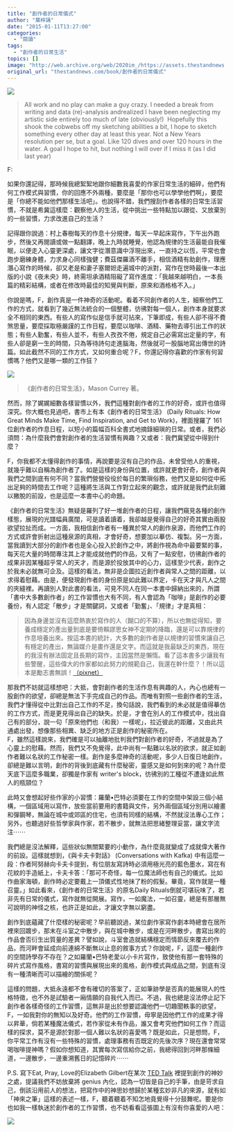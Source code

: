 ```yaml
---
title: "創作者的日常儀式"
author: "葉梓誦"
date: "2015-01-11T13:27:00"
categories:
  - "閱讀"
tags:
  - "創作者的日常生活"
topics: []
image: "http://web.archive.org/web/2020im_/https://assets.thestandnews.com/media/photos/daily20rituals_eFbbn.jpg"
original_url: "thestandnews.com/book/創作者的日常儀式"
---
```

![](http://web.archive.org/web/2020im_/https://assets.thestandnews.com/media/photos/daily20rituals_eFbbn.jpg)

> All work and no play can make a guy crazy. I needed a break from writing and data (re)-analysis andrealized I have been neglecting my artistic side entirely too much of late (obviously!)  Hopefully this shook the cobwebs off my sketching abilities a bit, I hope to sketch something every other day at least this year. Not a New Years resolution per se, but a goal. Like 120 dives and over 120 hours in the water. A goal I hope to hit, but nothing I will over if I miss it (as I did last year)

F:

如果你還記得，那時候我總絮絮地跟你細數我喜愛的作家日常生活的細碎，他們有何工作模式與習慣，你的回應不外兩種，要麼是「那你也可以學學他們啊」，要麼是「你總不能如他們那樣生活吧」。也說得不錯，我們搜刮作者各樣的日常生活習慣，不就是希冀這樣麼：觀察他人的生活，從中挑出一些特點加以跟從、又放棄別的一些習慣，力求改進自己的生活？

記得跟你說過：村上春樹每天的作息十分規律，每天一早起床寫作，下午出外跑步，然後又再閱讀或做一點翻譯，晚上九時就睡覺，他認為規律的生活最能自我催眠，以便走入心靈更深處，讓文字從潛意識中浮現出來，一直持之以恆，平常也會跑步磨練身體，力求身心同樣強健；費茲傑羅酒不離手，相信酒精有助創作，理應潛心寫作的時候，卻又老是和妻子塞爾妲走遍城中的派對，寫作在世時最後一本出版的小說《夜未央》時，終需坦承酒精阻礙了寫作進度：「我越來越明白，一本長篇的精彩結構，或者在修改時最佳的知覺與判斷，原來和酒格格不入。」

你說是嗎，F，創作真是一件神奇的活動呢。看着不同創作者的人生，細察他們工作的方式，就看到了幾近無法統合的一個整體，彷彿對每一個人，創作本身就要求全不相同的東西。有些人的寫作似是信手就可拈來，下筆即成，有些人卻不得不費煞思量，要麼採取極嚴謹的工作日程，要麼以咖啡、酒精、藥物去導引出工作的狀態；有些人勤奮，有些人並不，有些人孜孜不倦，規定自己必需寫出定量的字，有些人卻是窮一生的時間，只為等待詩句走進腦海，然後就可一股腦地寫出傳世的詩篇。如此截然不同的工作方式，又如何重合呢？F，你還記得你喜歡的作家有何習慣嗎？他們又是哪一類的工作狂？

![](http://web.archive.org/web/2020im_/https://assets.thestandnews.com/media/photos/E589B5E4BD9CE88085E79A84E697A5E5B8B8E7949FE6B4BB_2jxRz.jpg)
> 《創作者的日常生活》，Mason Currey 著。

然而，除了娓娓細數各樣習慣以外，我們這種對創作者的工作的好奇，或許也值得深究。你大概也見過吧，書市上有本《創作者的日常生活》 (Daily Rituals: How Great Minds Make Time, Find Inspiration, and Get to Work)，裡面搜羅了 161 位創作者的作息日程，以短小的篇幅百科全書式地摘錄細瑣的日常。或者，我們必須問：為什麼我們會對創作者的生活習慣有興趣？又或者：我們冀望從中得到什麼？

F，你我都不太懂得創作的事情，再說要是沒有自己的作品，未曾受他人的重視，就幾乎難以自稱為創作者了。如是這樣的身份與位置，或許就更會好奇，創作者與我們之間到底有何不同？當我們營營役役於每日的繁瑣俗務，他們又是如何從中拓出足夠的時間去工作呢？這種將生活與工作對立起來的觀念，或許就是我們此刻難以撇脫的前設，也是這麼一本書中心的命題。

《創作者的日常生活》無疑是羅列了好一堆創作者的日程，讓我們窺見各種的創作樣態，展現的光譜幅員廣闊，可是讀着讀着，我卻越是覺得自己的好奇其實由兩股欲望拉扯而成。一方面，我相信創作者有一種異於常人的創作泉源，而他們工作的方式或許會折射出這種泉源的真相，才會好奇，想要加以摹仿、複製。另一方面，當我讀到大部分的創作者也是全心投入於創作之中，將創作視為命中最要緊的事，每天花大量的時間專注其上才能成就他們的作品，又有了一點安慰，彷彿創作者的成果非因某種超乎常人的天才，而是源於投放其中的心力，這樣至少代表，創作之於我未必就無可企及。這樣的看法，無非是企圖拉近創作者與常人之間的距離，以求得着慰藉。由是，便發現創作者的身份原是如此難以界定，卡在天才與凡人之間的夾縫裡。再讀別人對此書的看法，可見不同人在同一本書中歸納出來的，所謂「書中大多數創作者」的工作習慣也大有不同，有人會認為「咖啡」是創作的必要養份，有人認定「散步」才是關鍵詞，又或者「勤奮」、「規律」才是真相：

> 因為身邊並沒有這麼熱衷於寫作的人（餬口的不算），所以也無從得知，要養成穩定的產出量到底是要倚賴謬思女神不定期的降臨，還是可以靠規律的作息培養出來。按這本書的統計，大多數的創作者是以規律的習慣來讓自己有穩定的產出，無論媒介是畫作還是文字。而這就是我最缺乏的東西，現在的我沒有辦法固定且長期的寫作，主因當然是懶惰。看了這本書多少讓我有些警醒，這些偉大的作家都如此努力的規範自己，我還在幹什麼？！所以這本是勵志書無誤！[（pixnet）](http://web.archive.org/web/20210710110002/http://dianeuan.pixnet.net/blog/post/106226501-book-review-%E5%89%B5%E4%BD%9C%E8%80%85%E7%9A%84%E6%97%A5%E5%B8%B8%E7%94%9F%E6%B4%BB)

那我們不妨就這樣想吧：大抵，會對創作者的生活作息有興趣的人，內心也總有一股創作的欲望，卻總是無法下手完成自己的作品。而唯有對照一些創作者的生活，我們才懂得從中比對出自己工作的不足，換句話說，我們看到的未必就是值得摹仿的工作方式，而是更見得出自己的缺失。於是，才會在別人的工作模式中，找出自己有的部分，說一句「原來他們也（和我）一樣呢」，拉近彼此的距離，又由此共通處出發，想像那些相異、缺乏的地方正是創作的秘密所在。  
F，雖然這樣說來，我們確是可以抽離地批判我們對創作者的好奇，不過就是為了心靈上的慰藉。然而，我們又不免覺得，此中尚有一點難以名狀的欲求，就正如創作者難以名狀的工作秘密一樣。創作是多麼神奇的活動呢，多少人日復日地創作，卻總是難以言明，創作的背後到底藏有什麼秘密，靈感又是如何到來的呢？為什麼天底下這麼多職業，卻獨是作家有 writer's block，彷彿別的工種從不遭逢如此熬人的瓶頸位？

此時又會想起好些作家的小習慣：羅蘭•巴特必須要在工作的空間中架設三個小結構，一個區域用以寫作，放些當前要用的書籍與文件，另外兩個區域分別用以繪畫和彈鋼琴，無論在城中或郊區的住宅，也須有同樣的結構，不然就沒法專心工作；另外，也聽過好些哲學家與作家，若不散步，就無法把思緒整理妥當，讓文字流注⋯⋯

我們總是沒法解釋，這些狀似無關緊要的小動作，為什麼竟就變成了成就偉大著作的前設。這樣就想到，《與卡夫卡對話》 (Conversations with Kafka) 中有這麼一段：作者阿努赫向卡夫卡提到，有位朋友寫詩時必須用極光亮的藍色墨水，寫在有花紋的手造紙上，卡夫卡答：「那可不奇怪，每一位魔法師也有自己的儀式。比如作曲家海頓，創作時必定要戴上一頂儀式性地抹了粉的假髮。畢竟，寫作就是一種召靈。」如此看來，《創作者的日常生活》的原名Daily Rituals倒就可堪玩味了，若非先有日常的儀式，寫作就無從開展。寫作，一如魔法，一如召靈，總是有那層無可說明的神怪之核，也許正是如此，才讓文字無以窮盡。

創作到底蘊藏了什麼樣的秘密呢？早前聽說過，某位劇作家寫作劇本時總會在居所裡來回踱步，那末在斗室之中散步，與在城中散步，或是在河畔散步，書寫出來的作品會否衍生出質量的差異？譬如說，斗室會造就結構穩定而情節反來覆去的作品，而河畔會延成向前連綿不斷無以止息的敘事方式？你說呢，F，這麼一種創作的空間詩學存不存在？之如羅蘭•巴特老愛以小卡片寫作，致使他有那一套特殊的碎片式寫作風格，書寫的習慣與展現出來的風格，創作模式與成品之間，到底有沒有一種清晰而可以描繪的關係呢？

這樣的問題，大抵永遠都不會有確切的答案了，正如筆跡學是否真的能展現人的性格特徵，也不外是試驗者一廂情願的自我代入而已。不過，我也總是沒法停止記下創作者各樣奇怪的工作習慣，這無非是出於想要認識他們一切趣聞軼事的欲望，F，一如我對你的無知以及好奇。他們的工作習慣，毋寧是因他們工作的成果才得以昇華，倘若某種魔法儀式，若作家從未有作品，誰又會考究他們如何工作？而這樣的探求，莫不是源於對那一個人難以名狀的喜愛嗎？既是如此，只是想問，F，你平常工作有沒有一些特殊的習慣，處理事務有否既定的先後次序？現在還會常常喝咖啡提神嗎？假如你想知道，其實每次寫信給你之前，我總得回到河畔那條細道，一邊散步，一邊重溯舊日的記憶碎片⋯⋯

P.S. 寫下Eat, Pray, Love的Elizabeth Gilbert在某次 [TED Talk](http://web.archive.org/web/20210710110002/http://youtu.be/86x-u-tz0MA) 裡提到創作的神妙之處，提議我們不妨放棄將 genius 內化，認為一切皆是自己的手筆，由是苛求自己，倒該沿用前人的想法，把寫作中的神思妙想歸於某種玄妙非凡的來源，就有如「神來之筆」這樣的表述一樣，F，聽着聽着不知怎地竟覺得十分鼓舞呢。要是你也如我一樣執迷於創作者的工作習慣，也不妨看看這張圖上有沒有你喜愛的人吧：

![](http://web.archive.org/web/2020im_/https://assets.thestandnews.com/media/photos/daily20routines_T1E22.png)